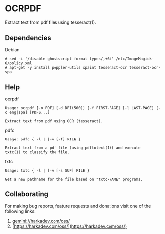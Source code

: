 OCRPDF
======

Extract text from pdf files using tesseract(1).

## Dependencies

Debian

    # sed -i '/disable ghostscript format types/,+6d' /etc/ImageMagick-6/policy.xml
    # apt-get -y install poppler-utils xpaint tesseract-ocr tesseract-ocr-spa

## Help

ocrpdf

    Usage: ocrpdf [-o PDF] [-d DPI(500)] [-f FIRST-PAGE] [-l LAST-PAGE] [-c eng|spa] [PDFS...]
    
    Extract text from pdf using OCR (tesseract).

pdfc

    Usage: pdfc { -l | [-v][-f] FILE }
    
    Extract text from a pdf file (using pdftotext(1)) and execute
    txtc(1) to classify the file.

txtc

    Usage: txtc { -l | [-v][-s SUF] FILE }
    
    Get a new pathname for the file based on "txtc-NAME" programs.

## Collaborating

For making bug reports, feature requests and donations visit
one of the following links:

1. [gemini://harkadev.com/oss/](gemini://harkadev.com/oss/)
2. [https://harkadev.com/oss/](https://harkadev.com/oss/)
